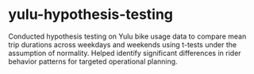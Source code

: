 # yulu-hypothesis-testing
Conducted hypothesis testing on Yulu bike usage data to compare mean trip durations across weekdays and weekends using t-tests under the assumption of normality. Helped identify significant differences in rider behavior patterns for targeted operational planning.
